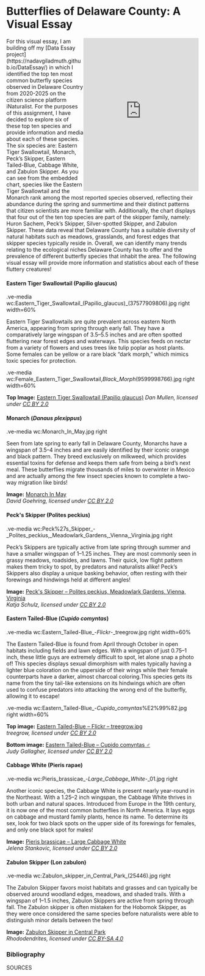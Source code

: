 # Butterflies of Delaware County: A Visual Essay

<iframe title="Top 10 Butterfly Species in Delaware County 2020-2025" aria-label="Chart Visualization" id="flourish-chart-22354618" src="https://public.flourish.studio/visualisation/22354618/embed" scrolling="no" frameborder="0" style="width: 0; min-width: 60% !important; border: none;" height="400" align="right" data-external="1"></iframe><script type="text/javascript">!function(){"use strict";window.addEventListener("message",(function(a){if(void 0!==a.data["datawrapper-height"]){var e=document.querySelectorAll("iframe");for(var t in a.data["datawrapper-height"])for(var r,i=0;r=e[i];i++)if(r.contentWindow===a.source){var d=a.data["datawrapper-height"][t]+"px";r.style.height=d}}}))}(); </script>  
For this visual essay, I am building off my [Data Essay project](https://nadavgiladmuth.github.io/DataEssay/) in which I identified the top ten most common butterfly species observed in Delaware Country from 2020-2025 on the citizen science platform iNaturalist. For the purposes of this assignment, I have decided to explore six of these top ten species and provide information and media about each of these species. The six species are: Eastern Tiger Swallowtail, Monarch, Peck’s Skipper, Eastern Tailed-Blue, Cabbage White, and Zabulon Skipper. As you can see from the embedded chart, species like the Eastern Tiger Swallowtail and the Monarch rank among the most reported species observed, reflecting their abundance during the spring and summertime and their distinct patterns that citizen scientists are more familiar with. Additionally, the chart displays that four out of the ten top species are part of the skipper family, namely: Huron Sachem, Peck’s Skipper, Silver-spotted Skipper, and Zabulon Skipper. These data reveal that Delaware County has a suitable diversity of natural habitats such as meadows, grasslands, and forest edges that skipper species typically reside in. Overall, we can identify many trends relating to the ecological niches Delaware County has to offer and the prevalence of different butterfly species that inhabit the area. The following visual essay will provide more information and statistics about each of these fluttery creatures!




#### Eastern Tiger Swallowtail (Papilio glaucus)

.ve-media wc:Eastern_Tiger_Swallowtail_(Papilio_glaucus)_(37577909806).jpg right width=60%

Eastern Tiger Swallowtails are quite prevalent across eastern North America, appearing from spring through early fall. They have a comparatively large wingspan of 3.5–5.5 inches and are often spotted fluttering near forest edges and waterways. This species feeds on nectar from a variety of flowers and uses trees like tulip poplar as host plants. Some females can be yellow or a rare black “dark morph,” which mimics toxic species for protection.

.ve-media wc:Female_Eastern_Tiger_Swallowtail,_Black_Morph_(9599998766).jpg right width=60%


**Top Image:** [Eastern Tiger Swallowtail (Papilio glaucus)](https://commons.wikimedia.org/wiki/File:Eastern_Tiger_Swallowtail_(Papilio_glaucus)_(37577909806).jpg)  
*Dan Mullen, licensed under [CC BY 2.0](https://creativecommons.org/licenses/by/2.0/)*







#### Monarch (*Danaus plexippus*)

.ve-media wc:Monarch_In_May.jpg right

Seen from late spring to early fall in Delaware County, Monarchs have a wingspan of 3.5–4 inches and are easily identified by their iconic orange and black pattern. They breed exclusively on milkweed, which provides essential toxins for defense and keeps them safe from being a bird’s next meal. These butterflies migrate thousands of miles to overwinter in Mexico and are actually among the few insect species known to complete a two-way migration like birds!

**Image:** [Monarch In May](https://commons.wikimedia.org/wiki/File:Monarch_In_May.jpg)  
*David Goehring, licensed under [CC BY 2.0](https://creativecommons.org/licenses/by/2.0/)*






#### Peck's Skipper (Polites peckius)
.ve-media wc:Peck%27s_Skipper_-_Polites_peckius,_Meadowlark_Gardens,_Vienna,_Virginia.jpg right

Peck’s Skippers are typically active from late spring through summer and have a smaller wingspan of 1–1.25 inches. They are most commonly seen in grassy meadows, roadsides, and lawns. Their quick, low flight pattern makes them tricky to spot, by predators and naturalists alike! Peck’s Skippers also display a unique basking behavior, often resting with their forewings and hindwings held at different angles!

**Image:** [Peck's Skipper – Polites peckius, Meadowlark Gardens, Vienna, Virginia](https://commons.wikimedia.org/wiki/File:Peck%27s_Skipper_-_Polites_peckius,_Meadowlark_Gardens,_Vienna,_Virginia.jpg)  
*Katja Schulz, licensed under [CC BY 2.0](https://creativecommons.org/licenses/by/2.0/)*



#### Eastern Tailed-Blue (*Cupido comyntas*)

.ve-media wc:Eastern_Tailed-Blue_-_Flickr_-_treegrow.jpg right width=60%

The Eastern Tailed-Blue is found from April through October in open habitats including fields and lawn edges. With a wingspan of just 0.75–1 inch, these little guys are extremely difficult to spot, let alone snap a photo of! This species displays sexual dimorphism with males typically having a lighter blue coloration on the upperside of their wings while their female counterparts have a darker, almost charcoal coloring.This species gets its name from the tiny tail-like extensions on its hindwings which are often used to confuse predators into attacking the wrong end of the butterfly, allowing it to escape! 

.ve-media wc:Eastern_Tailed-Blue_-_Cupido_comyntas_%E2%99%82.jpg right width=60%






**Top image:** [Eastern Tailed-Blue – Flickr – treegrow.jpg](https://commons.wikimedia.org/wiki/File:Eastern_Tailed-Blue_-_Flickr_-_treegrow.jpg)  
*treegrow, licensed under [CC BY 2.0](https://creativecommons.org/licenses/by/2.0/)*

**Bottom image:** [Eastern Tailed-Blue – Cupido comyntas ♂](https://commons.wikimedia.org/wiki/File:Eastern_Tailed-Blue_-_Cupido_comyntas_%E2%99%82.jpg)  
*Judy Gallagher, licensed under [CC BY 2.0](https://creativecommons.org/licenses/by/2.0/)*




#### Cabbage White (Pieris rapae)
.ve-media wc:Pieris_brassicae_-_Large_Cabbage_White_-_01.jpg right

Another iconic species, the Cabbage White is present nearly year-round in the Northeast. With a 1.25–2 inch wingspan, the Cabbage White thrives in both urban and natural spaces. Introduced from Europe in the 19th century, it is now one of the most common butterflies in North America. It lays eggs on cabbage and mustard family plants, hence its name. To determine its sex, look for two black spots on the upper side of its forewings for females, and only one black spot for males!

**Image:** [Pieris brassicae – Large Cabbage White](https://commons.wikimedia.org/wiki/File:Pieris_brassicae_-_Large_Cabbage_White_-_02.jpg)  
*Jelena Stankovic, licensed under [CC BY 2.0](https://creativecommons.org/licenses/by/2.0/)*






#### Zabulon Skipper (Lon zabulon)
.ve-media wc:Zabulon_skipper_in_Central_Park_(25446).jpg right

The Zabulon Skipper favors moist habitats and grasses and can typically be observed around woodland edges, meadows, and shaded trails. With a wingspan of 1–1.5 inches, Zabulon Skippers are active from spring through fall. The Zabulon skipper is often mistaken for the Hobomok Skipper, as they were once considered the same species before naturalists were able to distinguish minor details between the two!

**Image:** [Zabulon Skipper in Central Park](https://commons.wikimedia.org/wiki/File:Zabulon_skipper_in_Central_Park_(25446).jpg)  
*Rhododendrites, licensed under [CC BY-SA 4.0](https://creativecommons.org/licenses/by-sa/4.0/)*





### Bibliography
SOURCES
